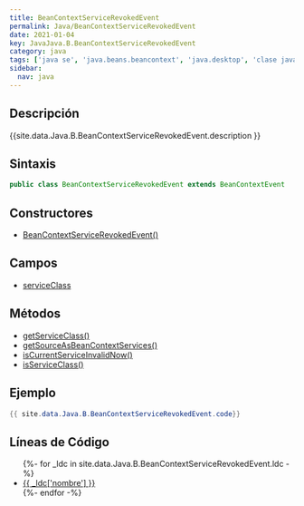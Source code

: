 ```yaml
---
title: BeanContextServiceRevokedEvent
permalink: Java/BeanContextServiceRevokedEvent
date: 2021-01-04
key: JavaJava.B.BeanContextServiceRevokedEvent
category: java
tags: ['java se', 'java.beans.beancontext', 'java.desktop', 'clase java', 'Java 1.0']
sidebar: 
  nav: java
---
```


## Descripción
{{site.data.Java.B.BeanContextServiceRevokedEvent.description }}

## Sintaxis
~~~java
public class BeanContextServiceRevokedEvent extends BeanContextEvent
~~~

## Constructores
* [BeanContextServiceRevokedEvent()](/Java/BeanContextServiceRevokedEvent/BeanContextServiceRevokedEvent/)

## Campos
* [serviceClass](/Java/BeanContextServiceRevokedEvent/serviceClass)

## Métodos
* [getServiceClass()](/Java/BeanContextServiceRevokedEvent/getServiceClass)
* [getSourceAsBeanContextServices()](/Java/BeanContextServiceRevokedEvent/getSourceAsBeanContextServices)
* [isCurrentServiceInvalidNow()](/Java/BeanContextServiceRevokedEvent/isCurrentServiceInvalidNow)
* [isServiceClass()](/Java/BeanContextServiceRevokedEvent/isServiceClass)

## Ejemplo
~~~java
{{ site.data.Java.B.BeanContextServiceRevokedEvent.code}}
~~~

## Líneas de Código
<ul>
{%- for _ldc in site.data.Java.B.BeanContextServiceRevokedEvent.ldc -%}
   <li>
       <a href="{{_ldc['url'] }}">{{ _ldc['nombre'] }}</a>
   </li>
{%- endfor -%}
</ul>
